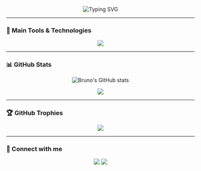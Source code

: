 <p align="center">
  <img src="https://readme-typing-svg.demolab.com?font=Fira+Code&weight=500&pause=1000&color=00F7FF&center=true&vCenter=true&width=435&lines=HELLO%2C+My+name+is+Bruno+Barbosa;I'm+20+years+old;I'm+from+Brazil%2C+SP;I+want+to+become+a+Back-End+Developer;Be+welcome!+%3A)" alt="Typing SVG" />
</p>

---

### 🧰 Main Tools & Technologies

<p align="center">
  <img src="https://skillicons.dev/icons?i=js,nodejs,ts,python,java,git,github,vscode,linux" />
</p>

---

### 📊 GitHub Stats

<p align="center">
  <img src="https://github-readme-stats.vercel.app/api?username=dannzini&show_icons=true&theme=tokyonight" alt="Bruno's GitHub stats" />
</p>

<p align="center">
  <img src="https://github-readme-stats.vercel.app/api/top-langs/?username=dannzini&layout=compact&theme=tokyonight" />
</p>

---

### 🏆 GitHub Trophies

<p align="center">
  <img src="https://github-profile-trophy.vercel.app/?username=dannzini&theme=dracula&margin-w=15" />
</p>

---

### 🔗 Connect with me

<p align="center">
  <a href="https://www.linkedin.com/in/seu-linkedin"><img src="https://skillicons.dev/icons?i=linkedin" /></a>
  <a href="mailto:seu@email.com"><img src="https://img.shields.io/badge/-Email-%23D14836?style=flat-square&logo=gmail&logoColor=white"/></a>
</p>
